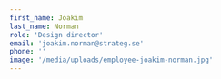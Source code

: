 ```yaml
---
first_name: Joakim
last_name: Norman
role: 'Design director'
email: 'joakim.norman@strateg.se'
phone: ''
image: '/media/uploads/employee-joakim-norman.jpg'
---
```

